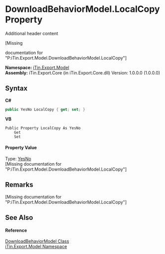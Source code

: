 # DownloadBehaviorModel.LocalCopy Property 
Additional header content 

\[Missing <summary> documentation for "P:iTin.Export.Model.DownloadBehaviorModel.LocalCopy"\]

**Namespace:**&nbsp;<a href="ef57ffcc-e95e-b212-5a46-9aa6f5a3511f">iTin.Export.Model</a><br />**Assembly:**&nbsp;iTin.Export.Core (in iTin.Export.Core.dll) Version: 1.0.0.0 (1.0.0.0)

## Syntax

**C#**<br />
``` C#
public YesNo LocalCopy { get; set; }
```

**VB**<br />
``` VB
Public Property LocalCopy As YesNo
	Get
	Set
```


#### Property Value
Type: <a href="a886c085-761c-2fe7-9c0a-a64617595f6a">YesNo</a><br />\[Missing <value> documentation for "P:iTin.Export.Model.DownloadBehaviorModel.LocalCopy"\]

## Remarks
\[Missing <remarks> documentation for "P:iTin.Export.Model.DownloadBehaviorModel.LocalCopy"\]

## See Also


#### Reference
<a href="9c61d0e9-dfab-fdcf-eff7-2e3921ad427c">DownloadBehaviorModel Class</a><br /><a href="ef57ffcc-e95e-b212-5a46-9aa6f5a3511f">iTin.Export.Model Namespace</a><br />